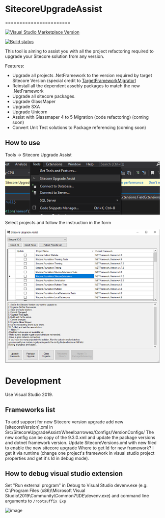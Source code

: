 # SitecoreUpgradeAssist
=======================

[![Visual Studio Marketplace Version](https://vsmarketplacebadge.apphb.com/version/PavelSamokha.TargetFrameworkMigrator.svg)](https://marketplace.visualstudio.com/items?itemName=PavelSamokha.TargetFrameworkMigrator)

[![Build status](https://ci.appveyor.com/api/projects/status/asrqt7urcujs06lp/branch/master?svg=true)](https://ci.appveyor.com/project/304NotModified/targetframeworkmigrator/branch/master)


This tool is aiming to assist you with all the project refactoring required to upgrade your Sitecore solution from any version.

Features:
* Upgrade all projects .NetFramework to the version required by target Sitecore Version (special credit to [TargetFrameworkMigrator](https://github.com/TargetFrameworkMigrator/TargetFrameworkMigrator))
* Reinstall all the dependent assebly packages to match the new .NetFramework
* Upgrade all sitecore packages.
* Upgrade GlassMaper
* Upgrade SXA
* Upgrade Unicorn
* Assist with Glassmaper 4 to 5 Migration (code refactoring) (coming soon)
* Convert Unit Test solutions to Package referencing (coming soon)


## How to use

Tools -> Sitecore Upgrade Assist

![image](https://raw.githubusercontent.com/SC-MasoudAhmadi/SitecoreUpgradeAssist/develop/Src/SitecoreUpgradeAssistVSIX/tool-menu-btn.png)

Select projects and follow the instruction in the form

![image](https://github.com/SC-MasoudAhmadi/SitecoreUpgradeAssist/blob/develop/Src/SitecoreUpgradeAssistVSIX/nupreview.png?raw=true)


Development
===================

Use Visual Studio 2019.

Frameworks list
-------------------

To add support for new Sitecore version upgrade add new [sitecoreVersion].xml in Src/SitecoreUpgradeAssist/Wheelbarrowex/Configs/VersionConfigs/
The new config can be copy of the 9.3.0.xml and update the package versions and dotnet framework version.
Update SitecoreVersions.xml with new filed to enable the new sitecore upgrade 
Where to get Id for new framework? I get it via runtime (change one project's framework in visual studio project properties and get it's Id in debug mode).

How to debug visual studio extension
------------------------------------

Set "Run external program" in Debug to Visual Studio devenv.exe (e.g. C:\Program Files (x86)\Microsoft Visual Studio\2019\Community\Common7\IDE\\devenv.exe) and command line arguments to `/rootsuffix Exp`

![image](https://user-images.githubusercontent.com/5808377/71218359-81352e00-22c1-11ea-8843-4661c57f3442.png)


